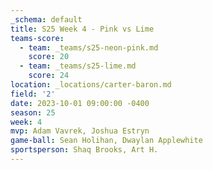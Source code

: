 ```yaml
---
_schema: default
title: S25 Week 4 - Pink vs Lime
teams-score:
  - team: _teams/s25-neon-pink.md
    score: 20
  - team: _teams/s25-lime.md
    score: 24
location: _locations/carter-baron.md
field: '2'
date: 2023-10-01 09:00:00 -0400
season: 25
week: 4
mvp: Adam Vavrek, Joshua Estryn
game-ball: Sean Holihan, Dwaylan Applewhite
sportsperson: Shaq Brooks, Art H.
---
```

